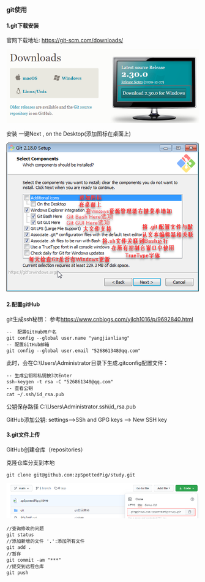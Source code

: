 ### 					git使用

#### 1.git下载安装

官网下载地址: <https://git-scm.com/downloads/>

![](./image/1610431636(1).jpg)

 安装 一键Next , on the Desktop(添加图标在桌面上)

![](./image/1610432191(1).jpg)

#### 2.配置gitHub

git生成ssh秘钥：  参考<https://www.cnblogs.com/yjlch1016/p/9692840.html>

```git
--  配置GitHub用户名
git config --global user.name "yangjianliang"
-- 配置GitHub邮箱
git config --global user.email "526861348@qq.com"
```

此时，会在C:\Users\Administrator目录下生成.gitconfig配置文件：

```git
-- 生成公钥和私钥按3次Enter
ssh-keygen -t rsa -C "526861348@qq.com"
-- 查看公钥
cat ~/.ssh/id_rsa.pub
```

公钥保存路径  C:\Users\Administrator\.ssh\id_rsa.pub

GitHub添加公钥: settings-->SSh and GPG keys --> New SSH key

#### 3.git文件上传

GitHub创建仓库（repositories）

克隆仓库分支到本地

```git
git clone git@github.com:zpSpottedPig/study.git
```

![](./image/1610443636(1).jpg)

```git
//查询修改的问题
git status  
//添加新增的文件 '.':添加所有文件 
git add . 
//暂存
git commit -am "***" 
//提交到远程仓库
git push 
```

